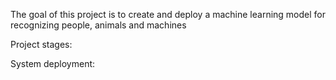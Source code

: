 The goal of this project is to create and deploy a machine learning model for recognizing people, animals and machines

Project stages: 


System deployment: 
